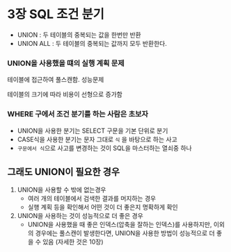 # 3장 SQL 조건 분기

- UNION : 두 테이블의 중복되는 값을 한번만 반환
- UNION ALL : 두 테이블의 중복되는 값까지 모두 반환한다.

### UNION을 사용했을 떄의 실행 계획 문제

테이블에 접근하여 풀스캔함. 성능문제

테이블의 크기에 따라 비용이 선형으로 증가함

### WHERE 구에서 조건 분기를 하는 사람은 초보자

- UNION을 사용한 분기는 SELECT 구문을 기본 단위로 분기
- CASE식을 사용한 분기는 문자 그대로 `식` 을 바탕으로 하는 사고
- `구문에서 식`으로 사고를 변경하는 것이 SQL을 마스터하는 열쇠중 하나

## 그래도 UNION이 필요한 경우

1. UNION을 사용할 수 밖에 없는경우
    - 여러 개의 테이블에서 검색한 결과를 머지하는 경우
    - 실행 계획 등을 확인해서 어떤 것이 더 좋은지 명확하게 확인
2. UNION을 사용하는 것이 성능적으로 더 좋은 경우
    - UNION을 사용했을 때 좋은 인덱스(압축을 잘하는 인덱스)를 사용하지만, 이외의 경우에는 풀스캔이 발생한다면, UNION을 사용한 방법이 성능적으로 더 좋을 수 있음 (자세한 것은 10장)